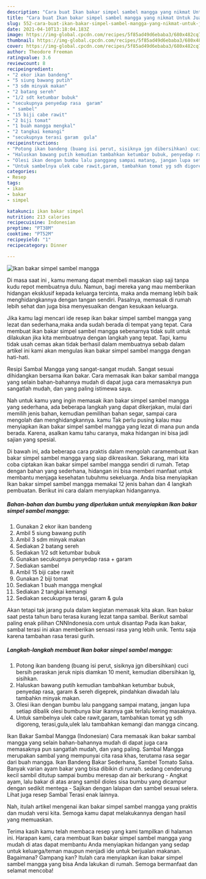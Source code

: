 ```yaml
---
description: "Cara buat Ikan bakar simpel sambel mangga yang nikmat Untuk Jualan"
title: "Cara buat Ikan bakar simpel sambel mangga yang nikmat Untuk Jualan"
slug: 552-cara-buat-ikan-bakar-simpel-sambel-mangga-yang-nikmat-untuk-jualan
date: 2021-04-10T13:18:04.183Z
image: https://img-global.cpcdn.com/recipes/5f85ad49d6ebaba3/680x482cq70/ikan-bakar-simpel-sambel-mangga-foto-resep-utama.jpg
thumbnail: https://img-global.cpcdn.com/recipes/5f85ad49d6ebaba3/680x482cq70/ikan-bakar-simpel-sambel-mangga-foto-resep-utama.jpg
cover: https://img-global.cpcdn.com/recipes/5f85ad49d6ebaba3/680x482cq70/ikan-bakar-simpel-sambel-mangga-foto-resep-utama.jpg
author: Theodore Freeman
ratingvalue: 3.6
reviewcount: 8
recipeingredient:
- "2 ekor ikan bandeng"
- "5 siung bawang putih"
- "3 sdm minyak makan"
- "2 batang sereh"
- "1/2 sdt ketumbar bubuk"
- "secukupnya penyedap rasa  garam"
- " sambel"
- "15 biji cabe rawit"
- "2 biji tomat"
- "1 buah mangga mengkal"
- "2 tangkai kemangi"
- "secukupnya terasi garam  gula"
recipeinstructions:
- "Potong ikan bandeng (buang isi perut, sisiknya jgn dibersihkan) cuci bersih peraskan jeruk nipis diamkan 10 menit, kemudian dibersihkan lg, sisihkan."
- "Haluskan bawang putih kemudian tambahkan ketumbar bubuk, penyedap rasa, garam &amp; sereh digeprek, pindahkan diwadah lalu tambahkn minyak makan."
- "Olesi ikan dengan bumbu lalu panggang sampai matang, jangan lupa setiap dibalik olesi bumbunya biar ikannya gak terlalu kering masaknya."
- "Untuk sambelnya ulek cabe rawit,garam, tambahkan tomat yg sdh digoreng, terasi,gula,ulek lalu tambahkan kemangi dan mangga cincang."
categories:
- Resep
tags:
- ikan
- bakar
- simpel

katakunci: ikan bakar simpel 
nutrition: 213 calories
recipecuisine: Indonesian
preptime: "PT38M"
cooktime: "PT52M"
recipeyield: "1"
recipecategory: Dinner

---
```



![Ikan bakar simpel sambel mangga](https://img-global.cpcdn.com/recipes/5f85ad49d6ebaba3/680x482cq70/ikan-bakar-simpel-sambel-mangga-foto-resep-utama.jpg)

Di masa  saat ini , kamu memang dapat membeli masakan siap saji tanpa kudu repot membuatnya dulu. Namun, bagi mereka yang mau memberikan hidangan eksklusif kepada keluarga tercinta, maka anda memang lebih baik menghidangkannya dengan tangan sendiri. Pasalnya, memasak di rumah lebih sehat dan juga bisa menyesuaikan dengan kesukaan keluarga.

Jika kamu lagi mencari ide resep ikan bakar simpel sambel mangga yang lezat dan sederhana,maka anda sudah berada di tempat yang tepat. Cara membuat ikan bakar simpel sambel mangga  sebenarnya tidak sulit untuk dilakukan jika kita membuatnya dengan langkah yang tepat. Tapi, kamu tidak usah cemas akan tidak berhasil dalam membuatnya 
sebab dalam artikel ini kami akan mengulas ikan bakar simpel sambel mangga dengan hati-hati.  

Resipi Sambal Mangga yang sangat-sangat mudah. Sangat sesuai dihidangkan bersama ikan bakar. Cara memasak ikan bakar sambal mangga yang selain bahan-bahannya mudah di dapat juga cara memasaknya pun sangatlah mudah, dan yang paling istimewa saya.

Nah untuk kamu yang ingin memasak ikan bakar simpel sambel mangga yang sederhana, ada beberapa langkah yang dapat dikerjakan, mulai dari memilih jenis bahan, kemudian pemilihan bahan segar, sampai cara mengolah dan menghidangkannya. kamu Tak perlu pusing kalau mau menyiapkan ikan bakar simpel sambel mangga yang lezat di mana pun anda berada. Karena, asalkan kamu  tahu caranya, maka hidangan ini bisa jadi sajian yang spesial.

Di bawah ini, ada beberapa cara praktis  dalam mengolah caramembuat ikan bakar simpel sambel mangga yang siap dikreasikan. Sekarang, mari kita coba ciptakan ikan bakar simpel sambel mangga sendiri di rumah. Tetap dengan bahan yang sederhana, hidangan ini bisa memberi manfaat untuk membantu menjaga kesehatan tubuhmu sekeluarga. Anda bisa menyiapkan Ikan bakar simpel sambel mangga memakai 12 jenis bahan dan 4 langkah pembuatan. Berikut ini cara dalam menyiapkan hidangannya.

<!--inarticleads1-->

##### Bahan-bahan dan bumbu yang diperlukan untuk menyiapkan Ikan bakar simpel sambel mangga:

1. Gunakan 2 ekor ikan bandeng
1. Ambil 5 siung bawang putih
1. Ambil 3 sdm minyak makan
1. Sediakan 2 batang sereh
1. Sediakan 1/2 sdt ketumbar bubuk
1. Gunakan secukupnya penyedap rasa + garam
1. Sediakan  sambel
1. Ambil 15 biji cabe rawit
1. Gunakan 2 biji tomat
1. Sediakan 1 buah mangga mengkal
1. Sediakan 2 tangkai kemangi
1. Sediakan secukupnya terasi, garam &amp; gula


Akan tetapi tak jarang pula dalam kegiatan memasak kita akan. Ikan bakar saat pesta tahun baru terasa kurang lezat tanpa sambal. Berikut sambal paling enak pilihan CNNIndonesia.com untuk disantap Pada ikan bakar, sambal terasi ini akan memberikan sensasi rasa yang lebih unik. Tentu saja karena tambahan rasa terasi gurih. 

<!--inarticleads2-->

##### Langkah-langkah membuat Ikan bakar simpel sambel mangga:

1. Potong ikan bandeng (buang isi perut, sisiknya jgn dibersihkan) cuci bersih peraskan jeruk nipis diamkan 10 menit, kemudian dibersihkan lg, sisihkan.
1. Haluskan bawang putih kemudian tambahkan ketumbar bubuk, penyedap rasa, garam &amp; sereh digeprek, pindahkan diwadah lalu tambahkn minyak makan.
1. Olesi ikan dengan bumbu lalu panggang sampai matang, jangan lupa setiap dibalik olesi bumbunya biar ikannya gak terlalu kering masaknya.
1. Untuk sambelnya ulek cabe rawit,garam, tambahkan tomat yg sdh digoreng, terasi,gula,ulek lalu tambahkan kemangi dan mangga cincang.


Ikan Bakar Sambal Mangga (Indonesian) Cara memasak ikan bakar sambal mangga yang selain bahan-bahannya mudah di dapat juga cara memasaknya pun sangatlah mudah, dan yang paling. Sambal Mangga merupakan sambal yang mempunyai cita rasa khas, terutama rasa segar dari buah mangga. Ikan Bandeng Bakar Sederhana, Sambel Tomato Salsa. Banyak varian ayam bakar yang bisa dibikin di rumah. sedang cenderung kecil sambil ditutup sampai bumbu meresap dan air berkurang - Angkat ayam, lalu bakar di atas arang sambil dioles sisa bumbu yang dicampur dengan sedikit mentega - Sajikan dengan lalapan dan sambel sesuai selera. Lihat juga resep Sambal Terasi enak lainnya. 

Nah, itulah artikel mengenai  ikan bakar simpel sambel mangga  yang praktis dan mudah versi kita. Semoga kamu dapat melakukannya dengan hasil yang memuaskan. 

Terima kasih kamu telah membaca resep yang kami tampilkan di halaman ini. Harapan kami, cara membuat  Ikan bakar simpel sambel mangga yang mudah di atas dapat membantu Anda menyiapkan hidangan yang sedap untuk keluarga/teman maupun menjadi ide untuk berjualan makanan. Bagaimana? Gampang kan? Itulah cara menyiapkan ikan bakar simpel sambel mangga yang bisa Anda lakukan di rumah. Semoga bermanfaat dan selamat mencoba!

